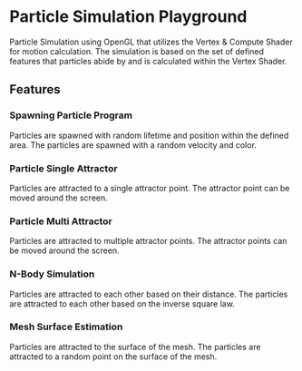 # Particle Simulation Playground

Particle Simulation using OpenGL that utilizes the Vertex & Compute Shader for motion calculation. The simulation is based on the set of defined features that particles abide by and is calculated within the Vertex Shader.

## Features

### Spawning Particle Program

Particles are spawned with random lifetime and position within the defined area. The particles are spawned with a random velocity and color.

### Particle Single Attractor

Particles are attracted to a single attractor point. The attractor point can be moved around the screen.

### Particle Multi Attractor

Particles are attracted to multiple attractor points. The attractor points can be moved around the screen.

### N-Body Simulation

Particles are attracted to each other based on their distance. The particles are attracted to each other based on the inverse square law.

### Mesh Surface Estimation

Particles are attracted to the surface of the mesh. The particles are attracted to a random point on the surface of the mesh.

